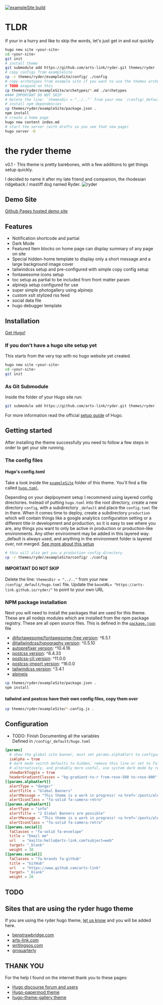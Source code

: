 [![exampleSite build](https://github.com/arts-link/ryder/actions/workflows/hugo.yml/badge.svg)](https://arts-link.github.io/ryder/)

# TLDR

If your in a hurry and like to skip the words, let's just get in and out quickly

```bash
hugo new site <your-site>
cd <your-site>
git init
# install theme
git submodule add https://github.com/arts-link/ryder.git themes/ryder
# copy configs from exampleSite
cp -r themes/ryder/exampleSite/config/ ./config
# copy archetypes from example site if you want to use the themes archetypes
# TODO exapand on this
cp themes/ryder/exampleSite/archetypes/*.md ./archetypes
#### IMPORTANT DO NOT SKIP
# Delete the line: `themesDir = "../.."` from your new `/config/_default/hugo.toml` file.
# install npm dependencies
cp themes/ryder/exampleSite/package.json .
npm install
# create a home page
hugo new content index.md
# start the server (with drafts so you see that new page)
hugo server -D
```


# the ryder theme  

v0.1 - This theme is pretty barebones, with a few additions to get things setup quickly.

I decided to name it after my late friend and companion, the rhodesian ridgeback / mastiff dog named Ryder.
![ryder](https://arts-link.github.io/ryder/images/ryder-theme-og.webp)

## Demo Site

[Github Pages hosted demo site](https://arts-link.github.io/ryder/)

## Features
- Notification shortcode and partial 
- Dark Mode
- Featured Item blocks on home page can display summary of any page on site
- Special hidden-home template to display only a short message and a large background image cover
- tailwindcss setup and pre-configured with simple copy config setup
- fontawesome icons setup
- toc setup as partial to be included from front matter param
- alpinejs setup configured for use
- super simple photogallery using alpinejs
- custom xslt stylized rss feed
- social data file
- hugo debugger template

## Installation

[Get Hugo!](https://www.gethugo.io)

### If you don't have a hugo site setup yet

This starts from the very top with no hugo website yet created.

```bash
hugo new site <your-site>
cd <your-site>
git init
```

### As Git Submodule

Inside the folder of your Hugo site run:

```bash
git submodule add https://github.com/arts-link/ryder.git themes/ryder
```
For more information read the official [setup guide](//gohugo.io/getting-started/quick-start/) of Hugo.

## Getting started

After installing the theme successfully you need to follow a few steps in order to get your site running.

### The config files

#### Hugo's config.toml
Take a look inside the [`exampleSite`](https://github.com/arts-link/ryder/tree/main/exampleSite) folder of this theme. You'll find a file called [`hugo.toml`](https://github.com/arts-link/ryder/blob/main/exampleSite/config/_default/hugo.toml).


Depending on your deplpoyment setup I recommend using layered config directories. Instead of putting `hugo.toml` into the root directory, create a new directory `config`, with a subdirectory `_default` and place the `config.toml` file in there. When it comes time to deploy, create a subdirectory `production` which will contain things like a google analytics configuration setting or a different title in development and production, so it is easy to see where you are, any things you want to only be active in production or production-like environments. Any other environment may be added in this layered way. _default is always used, and anything in the environment folder is layered over, not merged. [See more about this setup](https://gohugo.io/getting-started/configuration/#configuration-directory)

```bash
# this will also get you a production config directory 
cp -r themes/ryder/exampleSite/config/ ./config
```

#### IMPORTANT DO NOT SKIP
Delete the line: `themesDir = "../.."` from your new `/config/_default/hugo.toml` file.
Update the `baseURL= "https://arts-link.github.io/ryder/"` to point to your own URL

### NPM package installation
Next you will need to install the packages that are used for this theme. These are all nodejs modules which are installed from the npm package registry. These are all open source files. This is defined in the [`package.json`](https://github.com/arts-link/ryder/tree/main/exampleSite/package.json) file
- [@fortawesome/fontawesome-free version](https://www.npmjs.com/package/@fortawesome/fontawesome-free): ^6.5.1
- [@tailwindcss/typography version](https://www.npmjs.com/package/@tailwindcss/typography): ^0.5.10
- [autoprefixer version](https://www.npmjs.com/package/autoprefixer): ^10.4.16
- [postcss version](https://www.npmjs.com/package/postcss): ^8.4.33
- [postcss-cli version](https://www.npmjs.com/package/postcss-cli): ^11.0.0
- [postcss-import version](https://www.npmjs.com/package/postcss-import): ^16.0.0
- [tailwindcss version](https://www.npmjs.com/package/tailwindcss): ^3.4.1
- [alpinejs](https://www.npmjs.com/package/alpinejs)

```bash
cp themes/ryder/exampleSite/package.json .
npm install
```

#### tailwind and postcss have their own config files, copy them over

```bash
cp themes/ryder/exampleSite/*.config.js .
```

## Configuration

- TODO: Finish Documenting all the variables  
Defined in `/config/_default/hugo.toml`
```toml
[params]
  # show the global site banner, must set params.alphaAlert to configure.
  isAlpha = true
  # dark mode switch defaults to hidden, remove this line or set to false to hide
  # alternatively, and probably more useful, use system dark mode by removing darkMode: 'class', from tailwind.config.js
  showDarkToggle = true 
  headerGradientClasses = "bg-gradient-to-r from-rose-500 to-rose-800" 
[[params.alphaAlert]]
  alertType = "danger"
  alertTitle = "Global Banners"
  alertMessage = "This theme is a work in progress! <a href='/posts/alerts' class='underline'>learn more about them!</a>"
  alertIconClass = "fa-solid fa-camera-retro"
[[params.alphaAlert]]
  alertType = "info"
  alertTitle = "2 Global Banners are possible"
  alertMessage = "This theme is a work in progress! <a href='/posts/alerts' class='underline'>learn more about them!</a>"
  alertIconClass = "fa-solid fa-camera-retro"
[[params.social]]
  faClasses = "fa-solid fa-envelope"
  title = "Email me"
  url   = "mailto:hello@arts-link.com?subject=web"
  target= "_blank"
  weight = 30 
[[params.social]]
  faClasses = "fa-brands fa-github"
  title = "GitHub"
  url   = "https://www.github.com/arts-link"
  target= "_blank"
  weight = 20
```

## TODO

## Sites that are using the ryder hugo theme 

If you are using the ryder hugo theme, [let us know](mailto://hello@arts-link.com?subject=ryder) and you will be added here.

- [benstrawbridge.com](https://www.benstrawbridge.com)
- [arts-link.com](https://www.arts-link.com)
- [writingsos.com](https://www.writingsos.com)
- [grrquarterly](https://www.grrquarterly.com)

## THANK YOU

For the help I found on the internet thank you to these pages:

- [Hugo discourse forum and users](https://discourse.gohugo.io/)
- [Hugo-papermod theme](https://github.com/adityatelange/hugo-PaperMod)
- [hugo-theme-gallery theme](https://github.com/nicokaiser/hugo-theme-gallery)
